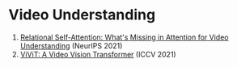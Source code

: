 # Video Understanding
1. [Relational Self-Attention: What's Missing in Attention for Video Understanding](https://arxiv.org/abs/2111.01673) (NeurIPS 2021)
2. [ViViT: A Video Vision Transformer](https://arxiv.org/abs/2103.15691) (ICCV 2021)


